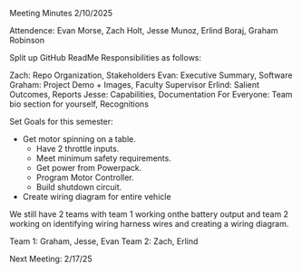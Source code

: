 Meeting Minutes 2/10/2025

Attendence: Evan Morse, Zach Holt, Jesse Munoz, Erlind Boraj, Graham Robinson

Split up GitHub ReadMe Responsibilities as follows:

Zach: Repo Organization, Stakeholders
Evan: Executive Summary, Software
Graham: Project Demo + Images, Faculty Supervisor
Erlind: Salient Outcomes, Reports
Jesse: Capabilities, Documentation
For Everyone: Team bio section for yourself, Recognitions

Set Goals for this semester:
- Get motor spinning on a table.
  - Have 2 throttle inputs.
  - Meet minimum safety requirements.
  - Get power from Powerpack.
  - Program Motor Controller.
  - Build shutdown circuit.
- Create wiring diagram for entire vehicle

We still have 2 teams with team 1 working onthe battery output and team 2 working on identifying wiring harness wires and creating a wiring diagram.

Team 1: Graham, Jesse, Evan
Team 2: Zach, Erlind

Next Meeting: 2/17/25
